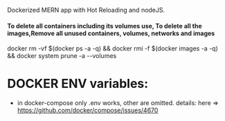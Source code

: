 Dockerized MERN app with Hot Reloading and nodeJS.

#### To delete all containers including its volumes use, To delete all the images,Remove all unused containers, volumes, networks and images

docker rm -vf $(docker ps -a -q) && docker rmi -f $(docker images -a -q) && docker system prune -a --volumes

# DOCKER ENV variables:

- in docker-compose only .env works, other are omitted.
  details: here => https://github.com/docker/compose/issues/4670
